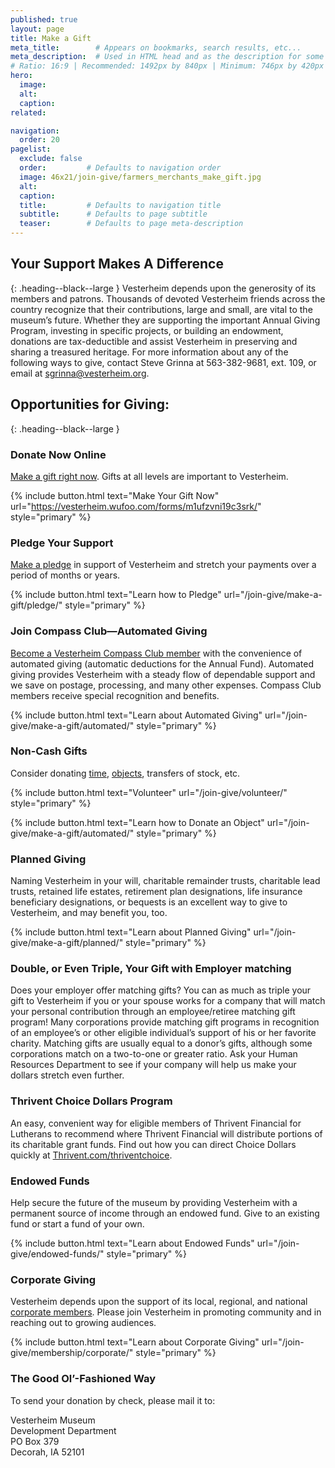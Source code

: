 ```yaml
---
published: true
layout: page
title: Make a Gift
meta_title:        # Appears on bookmarks, search results, etc...
meta_description:  # Used in HTML head and as the description for some search engines
# Ratio: 16:9 | Recommended: 1492px by 840px | Minimum: 746px by 420px
hero:
  image:
  alt:
  caption:
related:

navigation:
  order: 20
pagelist:
  exclude: false
  order:         # Defaults to navigation order  
  image: 46x21/join-give/farmers_merchants_make_gift.jpg
  alt:
  caption:
  title:         # Defaults to navigation title
  subtitle:      # Defaults to page subtitle
  teaser:        # Defaults to page meta-description
---
```

Your Support Makes A Difference
-------------------------------
{: .heading--black--large }
Vesterheim depends upon the generosity of its members and patrons. Thousands of devoted Vesterheim friends across the country recognize that their contributions, large and small, are vital to the museum’s future. Whether they are supporting the important Annual Giving Program, investing in specific projects, or building an endowment, donations are tax-deductible and assist Vesterheim in preserving and sharing a treasured heritage. For more information about any of the following ways to give, contact Steve Grinna at 563-382-9681, ext. 109, or email at [sgrinna@vesterheim.org](mailto:sgrinna@vesterheim.org).

Opportunities for Giving:
-------------------------
{: .heading--black--large }

### Donate Now Online

[Make a gift right now](https://vesterheim.wufoo.com/forms/m1ufzvni19c3srk/). Gifts at all levels are important to Vesterheim.

{% include button.html text="Make Your Gift Now" url="https://vesterheim.wufoo.com/forms/m1ufzvni19c3srk/" style="primary" %} 

### Pledge Your Support 

[Make a pledge](/join-give/make-a-gift/pledge/) in support of Vesterheim and stretch your payments over a period of months or years. 

{% include button.html text="Learn how to Pledge" url="/join-give/make-a-gift/pledge/" style="primary" %} 

### Join Compass Club—Automated Giving

[Become a Vesterheim Compass Club member](/join-give/make-a-gift/automated/) with the convenience of automated giving (automatic deductions for the Annual Fund). Automated giving provides Vesterheim with a steady flow of dependable support and we save on postage, processing, and many other expenses. Compass Club members receive special recognition and benefits. 

{% include button.html text="Learn about Automated Giving" url="/join-give/make-a-gift/automated/" style="primary" %} 

### Non-Cash Gifts

Consider donating [time](/join-give/volunteer/), [objects](/join-give/make-a-gift/object/), transfers of stock, etc.


{% include button.html text="Volunteer" url="/join-give/volunteer/" style="primary" %} 


{% include button.html text="Learn how to Donate an Object" url="/join-give/make-a-gift/automated/" style="primary" %} 


### Planned Giving 

Naming Vesterheim in your will, charitable remainder trusts, charitable lead trusts, retained life estates, retirement plan designations, life insurance beneficiary designations, or bequests is an excellent way to give to Vesterheim, and may benefit you, too.

{% include button.html text="Learn about Planned Giving" url="/join-give/make-a-gift/planned/" style="primary" %} 


### Double, or Even Triple, Your Gift with Employer matching

Does your employer offer matching gifts? You can as much as triple your gift to Vesterheim if you or your spouse works for a company that will match your personal contribution through an employee/retiree matching gift program! Many corporations provide matching gift programs in recognition of an employee’s or other eligible individual’s support of his or her favorite charity. Matching gifts are usually equal to a donor’s gifts, although some corporations match on a two-to-one or greater ratio. Ask your Human Resources Department to see if your company will help us make your dollars stretch even further.

### Thrivent Choice Dollars Program

An easy, convenient way for eligible members of Thrivent Financial for Lutherans to recommend where Thrivent Financial will distribute portions of its charitable grant funds. Find out how you can direct Choice Dollars quickly at [Thrivent.com/thriventchoice](http://Thrivent.com/thriventchoice).

### Endowed Funds

Help secure the future of the museum by providing Vesterheim with a permanent source of income through an endowed fund. Give to an existing fund or start a fund of your own.

{% include button.html text="Learn about Endowed Funds" url="/join-give/endowed-funds/" style="primary" %} 

### Corporate Giving

Vesterheim depends upon the support of its local, regional, and national [corporate members](/join-give/membership/corporate/list/). Please join Vesterheim in promoting community and in reaching out to growing audiences.

{% include button.html text="Learn about Corporate Giving" url="/join-give/membership/corporate/" style="primary" %} 

### The Good Ol’-Fashioned Way

To send your donation by check, please mail it to:

Vesterheim Museum <br />
Development Department <br />
PO Box 379 <br />
Decorah, IA 52101 <br />